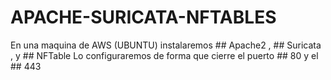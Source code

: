 # APACHE-SURICATA-NFTABLES
En una maquina de AWS (UBUNTU) instalaremos ## Apache2 , ## Suricata , y ## NFTable
Lo configuraremos de forma que cierre el puerto ## 80 y el ## 443 
